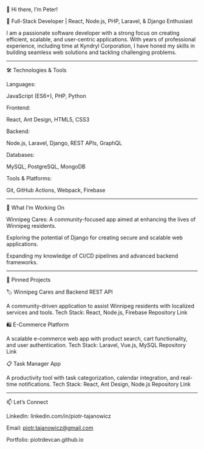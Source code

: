 
👋 Hi there, I’m Peter!

🌟 Full-Stack Developer | React, Node.js, PHP, Laravel, & Django Enthusiast

I am a passionate software developer with a strong focus on creating efficient, scalable, and user-centric applications. With years of professional experience, including time at Kyndryl Corporation, I have honed my skills in building seamless web solutions and tackling challenging problems.


---

🛠 Technologies & Tools

Languages:

JavaScript (ES6+), PHP, Python


Frontend:

React, Ant Design, HTML5, CSS3


Backend:

Node.js, Laravel, Django, REST APIs, GraphQL


Databases:

MySQL, PostgreSQL, MongoDB


Tools & Platforms:

Git, GitHub Actions, Webpack, Firebase



---

🌟 What I’m Working On

Winnipeg Cares: A community-focused app aimed at enhancing the lives of Winnipeg residents.

Exploring the potential of Django for creating secure and scalable web applications.

Expanding my knowledge of CI/CD pipelines and advanced backend frameworks.



---

📌 Pinned Projects

🏷 Winnipeg Cares and Backend REST API

A community-driven application to assist Winnipeg residents with localized services and tools.
Tech Stack: React, Node.js, Firebase
Repository Link

🛍 E-Commerce Platform

A scalable e-commerce web app with product search, cart functionality, and user authentication.
Tech Stack: Laravel, Vue.js, MySQL
Repository Link

📋 Task Manager App

A productivity tool with task categorization, calendar integration, and real-time notifications.
Tech Stack: React, Ant Design, Node.js
Repository Link


---

📫 Let’s Connect

LinkedIn: linkedin.com/in/piotr-tajanowicz

Email: piotr.tajanowicz@gmail.com

Portfolio: piotrdevcan.github.io 
